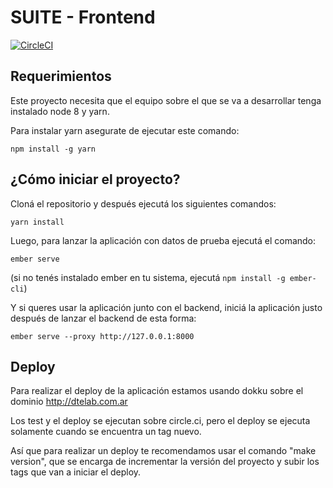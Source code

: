 # SUITE - Frontend

[![CircleCI](https://circleci.com/gh/Dte-ba/suite-frontend.svg?style=svg)](https://circleci.com/gh/Dte-ba/suite-frontend)


## Requerimientos

Este proyecto necesita que el equipo sobre el que se va a desarrollar
tenga instalado node 8 y yarn.

Para instalar yarn asegurate de ejecutar este comando:

```
npm install -g yarn
```


## ¿Cómo iniciar el proyecto?

Cloná el repositorio y después ejecutá los siguientes
comandos:

```
yarn install
```

Luego, para lanzar la aplicación con datos de prueba ejecutá el comando:


```
ember serve
```

(si no tenés instalado ember en tu sistema, ejecutá `npm install -g ember-cli`)

Y si queres usar la aplicación junto con el backend, iniciá la aplicación
justo después de lanzar el backend de esta forma:


```
ember serve --proxy http://127.0.0.1:8000
```


## Deploy

Para realizar el deploy de la aplicación estamos usando dokku sobre
el dominio http://dtelab.com.ar

Los test y el deploy se ejecutan sobre circle.ci, pero el deploy
se ejecuta solamente cuando se encuentra un tag nuevo.

Así que para realizar un deploy te recomendamos usar el comando
"make version", que se encarga de incrementar la versión del proyecto
y subir los tags que van a iniciar el deploy.

